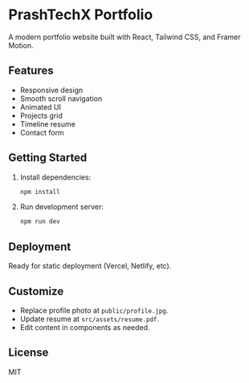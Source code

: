 # PrashTechX Portfolio

A modern portfolio website built with React, Tailwind CSS, and Framer Motion.

## Features

- Responsive design
- Smooth scroll navigation
- Animated UI
- Projects grid
- Timeline resume
- Contact form

## Getting Started

1. Install dependencies:

   ```bash
   npm install
   ```

2. Run development server:

   ```bash
   npm run dev
   ```

## Deployment

Ready for static deployment (Vercel, Netlify, etc).

## Customize

- Replace profile photo at `public/profile.jpg`.
- Update resume at `src/assets/resume.pdf`.
- Edit content in components as needed.

## License

MIT